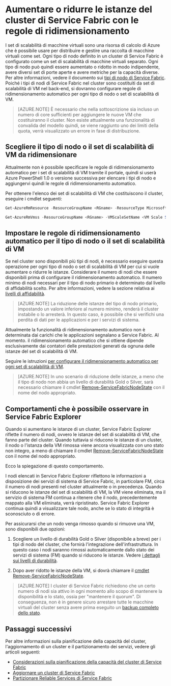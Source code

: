 <properties
   pageTitle="Aumentare o ridurre le istanze del cluster di Service Fabric | Microsoft Azure"
   description="Aumentare o ridurre le istanze di un cluster di Service Fabric per rispondere alla domanda impostando le regole di ridimensionamento automatico per ogni tipo di nodo o set di scalabilità di VM."
   services="service-fabric"
   documentationCenter=".net"
   authors="ChackDan"
   manager="timlt"
   editor=""/>

<tags
   ms.service="service-fabric"
   ms.devlang="dotnet"
   ms.topic="article"
   ms.tgt_pltfrm="na"
   ms.workload="na"
   ms.date="05/04/2016"
   ms.author="chackdan"/>


# Aumentare o ridurre le istanze del cluster di Service Fabric con le regole di ridimensionamento

I set di scalabilità di macchine virtuali sono una risorsa di calcolo di Azure che è possibile usare per distribuire e gestire una raccolta di macchine virtuali come set. Ogni tipo di nodo definito in un cluster di Service Fabric è configurato come un set di scalabilità di macchine virtuali separato. Ogni tipo di nodo può quindi essere aumentato o ridotto in modo indipendente, avere diversi set di porte aperte e avere metriche per la capacità diverse. Per altre informazioni, vedere il documento sui [tipi di nodo di Service Fabric](service-fabric-cluster-nodetypes.md). Poiché i tipi di nodi di Service Fabric nel cluster sono costituiti da set di scalabilità di VM nel back-end, si dovranno configurare regole di ridimensionamento automatico per ogni tipo di nodo o set di scalabilità di VM.

>[AZURE.NOTE] È necessario che nella sottoscrizione sia incluso un numero di core sufficienti per aggiungere le nuove VM che costituiranno il cluster. Non esiste attualmente una funzionalità di convalida del modello quindi, se viene raggiunto uno dei limiti della quota, verrà visualizzato un errore in fase di distribuzione.

## Scegliere il tipo di nodo o il set di scalabilità di VM da ridimensionare

Attualmente non è possibile specificare le regole di ridimensionamento automatico per i set di scalabilità di VM tramite il portale, quindi si userà Azure PowerShell 1.0 o versione successiva per elencare i tipi di nodo e aggiungervi quindi le regole di ridimensionamento automatico.

Per ottenere l'elenco dei set di scalabilità di VM che costituiscono il cluster, eseguire i cmdlet seguenti:

```powershell
Get-AzureRmResource -ResourceGroupName <RGname> -ResourceType Microsoft.Compute/VirtualMachineScaleSets

Get-AzureRmVmss -ResourceGroupName <RGname> -VMScaleSetName <VM Scale Set name>
```

## Impostare le regole di ridimensionamento automatico per il tipo di nodo o il set di scalabilità di VM

Se nel cluster sono disponibili più tipi di nodi, è necessario eseguire questa operazione per ogni tipo di nodo o set di scalabilità di VM per cui si vuole aumentare o ridurre le istanze. Considerare il numero di nodi che essere disponibili prima di configurare il ridimensionamento automatico. Il numero minimo di nodi necessari per il tipo di nodo primario è determinato dal livello di affidabilità scelto. Per altre informazioni, vedere la sezione relativa ai [livelli di affidabilità](service-fabric-cluster-capacity.md).

>[AZURE.NOTE]  La riduzione delle istanze del tipo di nodo primario, impostando un valore inferiore al numero minimo, renderà il cluster instabile o lo arresterà. In questo caso, è possibile che si verifichi una perdita di dati per le applicazioni e per i servizi di sistema.

Attualmente la funzionalità di ridimensionamento automatico non è determinata dai carichi che le applicazioni segnalano a Service Fabric. Al momento. il ridimensionamento automatico che si ottiene dipende esclusivamente dai contatori delle prestazioni generati da ognuna delle istanze del set di scalabilità di VM.

Seguire le istruzioni [per configurare il ridimensionamento automatico per ogni set di scalabilità di VM](../virtual-machine-scale-sets/virtual-machine-scale-sets-autoscale-overview.md).

>[AZURE.NOTE] In uno scenario di riduzione delle istanze, a meno che il tipo di nodo non abbia un livello di durabilità Gold o Silver, sarà necessario chiamare il cmdlet [Remove-ServiceFabricNodeState](https://msdn.microsoft.com/library/azure/mt125993.aspx) con il nome del nodo appropriato.

## Comportamenti che è possibile osservare in Service Fabric Explorer

Quando si aumentano le istanze di un cluster, Service Fabric Explorer riflette il numero di nodi, ovvero le istanze del set di scalabilità di VM, che fanno parte del cluster. Quando tuttavia si riducono le istanze di un cluster, il nodo o l'istanza della VM rimossa viene ancora visualizzata con uno stato non integro, a meno di chiamare il cmdlet [Remove-ServiceFabricNodeState](https://msdn.microsoft.com/library/mt125993.aspx) con il nome del nodo appropriato.

Ecco la spiegazione di questo comportamento.

I nodi elencati in Service Fabric Explorer riflettono le informazioni a disposizione dei servizi di sistema di Service Fabric, in particolare FM, circa il numero di nodi presenti nel cluster attualmente o in precedenza. Quando si riducono le istanze del set di scalabilità di VM, la VM viene eliminata, ma il servizio di sistema FM continua a ritenere che il nodo, precedentemente mappato alla VM eliminata, verrà ripristinato. Service Fabric Explorer continua quindi a visualizzare tale nodo, anche se lo stato di integrità è sconosciuto o di errore.

Per assicurarsi che un nodo venga rimosso quando si rimuove una VM, sono disponibili due opzioni:

1) Scegliere un livello di durabilità Gold o Silver (disponibile a breve) per i tipi di nodo del cluster, che fornirà l'integrazione dell'infrastruttura. In questo caso i nodi saranno rimossi automaticamente dallo stato dei servizi di sistema (FM) quando si riducono le istanze. Vedere [i dettagli sui livelli di durabilità](service-fabric-cluster-capacity.md).

2) Dopo aver ridotto le istanze della VM, si dovrà chiamare il [cmdlet Remove-ServiceFabricNodeState](https://msdn.microsoft.com/library/mt125993.aspx).

>[AZURE.NOTE] I cluster di Service Fabric richiedono che un certo numero di nodi sia attivo in ogni momento allo scopo di mantenere la disponibilità e lo stato, ossia per "mantenere il quorum". Di conseguenza, non è in genere sicuro arrestare tutte le macchine virtuali del cluster senza avere prima eseguito un [backup completo dello stato](service-fabric-reliable-services-backup-restore.md).

## Passaggi successivi
Per altre informazioni sulla pianificazione della capacità del cluster, l'aggiornamento di un cluster e il partizionamento dei servizi, vedere gli articoli seguenti:

- [Considerazioni sulla pianificazione della capacità del cluster di Service Fabric](service-fabric-cluster-capacity.md)
- [Aggiornare un cluster di Service Fabric](service-fabric-cluster-upgrade.md)
- [Partizionare Reliable Services di Service Fabric](service-fabric-concepts-partitioning.md)

<!--Image references-->
[BrowseServiceFabricClusterResource]: ./media/service-fabric-cluster-scale-up-down/BrowseServiceFabricClusterResource.png
[ClusterResources]: ./media/service-fabric-cluster-scale-up-down/ClusterResources.png

<!---HONumber=AcomDC_0608_2016-->
